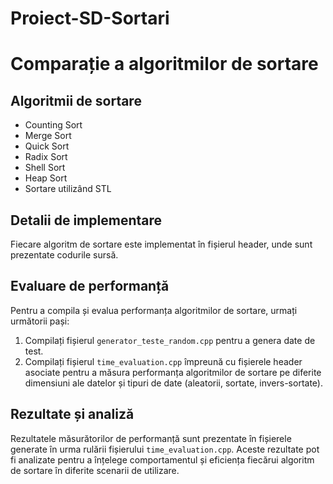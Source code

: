 # Proiect-SD-Sortari
# Comparație a algoritmilor de sortare

## Algoritmii de sortare
- Counting Sort
- Merge Sort
- Quick Sort
- Radix Sort
- Shell Sort
- Heap Sort
- Sortare utilizând STL 

## Detalii de implementare
Fiecare algoritm de sortare este implementat în fișierul header, unde sunt prezentate codurile sursă.

## Evaluare de performanță
Pentru a compila și evalua performanța algoritmilor de sortare, urmați următorii pași:
1. Compilați fișierul `generator_teste_random.cpp` pentru a genera date de test.
2. Compilați fișierul `time_evaluation.cpp` împreună cu fișierele header asociate pentru a măsura performanța algoritmilor de sortare pe diferite dimensiuni ale datelor și tipuri de date (aleatorii, sortate, invers-sortate).

## Rezultate și analiză
Rezultatele măsurătorilor de performanță sunt prezentate în fișierele generate în urma rulării fișierului `time_evaluation.cpp`. Aceste rezultate pot fi analizate pentru a înțelege comportamentul și eficiența fiecărui algoritm de sortare în diferite scenarii de utilizare.
